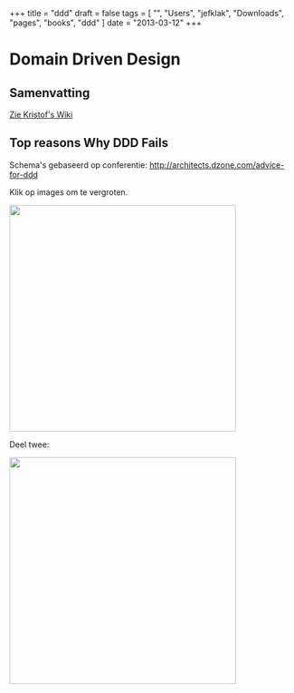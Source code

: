 +++
title = "ddd"
draft = false
tags = [
    "",
    "Users",
    "jefklak",
    "Downloads",
    "pages",
    "books",
    "ddd"
]
date = "2013-03-12"
+++
# Domain Driven Design 

## Samenvatting 

[Zie Kristof's Wiki](http://www.butskri.comuf.com/wiki/doku.php?id=boeken:ddd)

## Top reasons Why DDD Fails 

Schema's gebaseerd op conferentie: http://architects.dzone.com/advice-for-ddd

Klik op images om te vergroten.

<img style='margin-left: auto; margin-right: auto; width: 400px;' src='/img//books/whydddfails_1.jpg'>

Deel twee:

<img style='margin-left: auto; margin-right: auto; width: 400px;' src='/img//books/whydddfails_2.jpg'>
